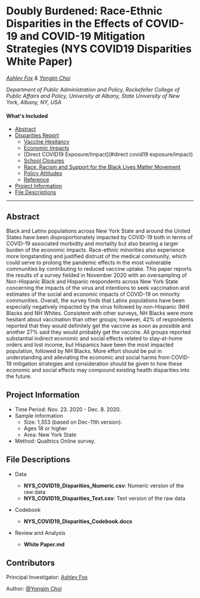 # Doubly Burdened: Race-Ethnic Disparities in the Effects of COVID-19 and COVID-19 Mitigation Strategies (NYS COVID19 Disparities White Paper)

_[Ashley Fox](https://twitter.com/ashfoxly) & [Yongjin Choi](https://twitter.com/TheYongjinChoi)_

_Department of Public Administration and Policy, Rockefeller College of Public Affairs and Policy, University at Albany, State University of New York, Albany, NY, USA_

#### What's Included

- [Abstract](#abstract)
- [Disparities Report](#)
  - [Vaccine Hesitancy](#vaccine-hesitancy)
  - [Economic Impacts](#economic-impacts)
  - [Direct COVID19 Exposure/Impact](#direct covid19 exposure/impact)
  - [School Closures](#)
  - [Race, Racism and Support for the Black Lives Matter Movement](#race,-racism-and-support-for-the-black-lives-matter-movement)
  - [Policy Attitudes](#policy-attitudes)
  - [Reference](#reference)
- [Project Information](#project-information)
- [File Descriptions](#file-descriptions)

***


## Abstract
Black and Latinx populations across New York State and around the United States have been disproportionately impacted by COVID-19 both in terms of COVID-19 associated morbidity and mortality but also bearing a larger burden of the economic impacts. Race-ethnic minorities also experience more longstanding and justified distrust of the medical community, which could serve to prolong the pandemic effects in the most vulnerable communities by contributing to reduced vaccine uptake. This paper reports the results of a survey fielded in November 2020 with an oversampling of Non-Hispanic Black and Hispanic respondents across New York State concerning the impacts of the virus and intentions to seek vaccination and estimates of the social and economic impacts of COVID-19 on minority communities. Overall, the survey finds that Latinx populations have been especially negatively impacted by the virus followed by non-Hispanic (NH) Blacks and NH Whites. Consistent with other surveys, NH Blacks were more hesitant about vaccination than other groups; however, 42% of respondents reported that they would definitely get the vaccine as soon as possible and another 27% said they would probably get the vaccine. All groups reported substantial indirect economic and social effects related to stay-at-home orders and lost income, but Hispanics have been the most impacted population, followed by NH Blacks. More effort should be put in understanding and alleviating the economic and social harms from COVID-19 mitigation strategies and consideration should be given to how these economic and social effects may compound existing health disparities into the future.

## 

## Project Information

* Time Period: Nov. 23. 2020 - Dec. 8. 2020.
* Sample Information
  * Size: 1,353 (based on Dec-11th version).
  * Ages 18 or higher
  * Area: New York State
* Method: Qualtrics Online survey.

## File Descriptions

* Data
  - **NYS_COVID19_Disparities_Numeric.csv**: Numeric version of the raw data
  - **NYS_COVID19_Disparities_Text.csv**: Text version of the raw data

* Codebook
  - **NYS_COVID19_Disparities_Codebook.docx**

* Review and Analysis
  - **White Paper.md**


## Contributors
Principal Investigator: [Ashley Fox](https://twitter.com/ashfoxly)

Author: [@Yongjin Choi](https://twitter.com/TheYongjinChoi)
